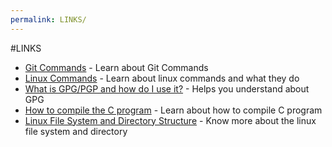 ```yaml
---
permalink: LINKS/
---
```


#LINKS

- [Git Commands](https://www.atlassian.com/git/glossary#terminology) - Learn about Git Commands
- [Linux Commands](https://www.geeksforgeeks.org/linux-commands/) - Learn about linux commands and what they do
- [What is GPG/PGP and how do I use it?](https://www.privex.io/articles/what-is-gpg) - Helps you understand about GPG
- [How to compile the C program](https://www.log2base2.com/C/basic/how-to-compile-the-c-program.html) - Learn about how to compile C program
- [Linux File System and Directory Structure](https://www.scaler.com/topics/linux-tutorial/file-system-of-linux/) - Know more about the linux file system and directory
